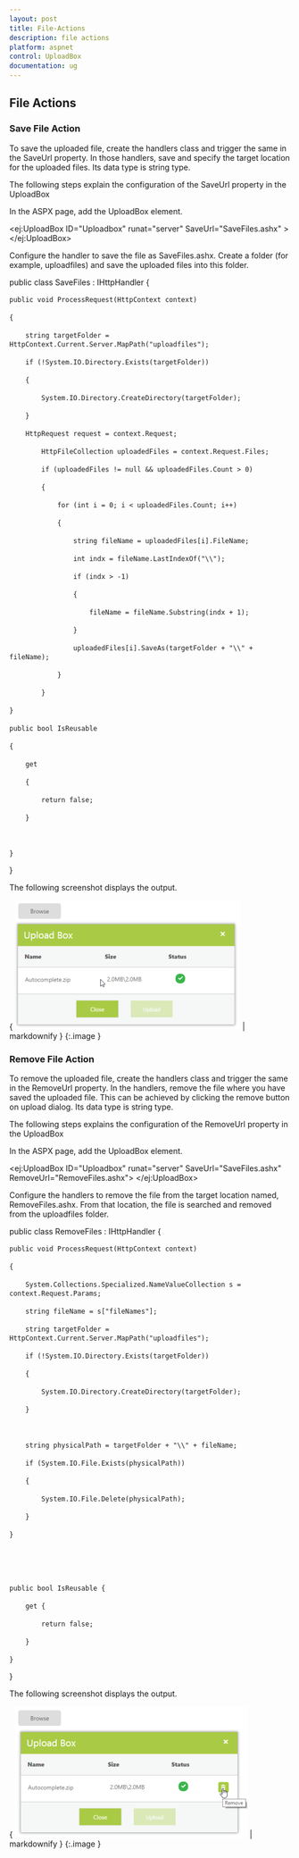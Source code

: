 ```yaml
---
layout: post
title: File-Actions
description: file actions
platform: aspnet
control: UploadBox
documentation: ug
---
```


## File Actions

### Save File Action 

To save the uploaded file, create the handlers class and trigger the same in the SaveUrl property.  In those handlers, save and specify the target location for the uploaded files. Its data type is string type.

The following steps explain the configuration of the SaveUrl property in the UploadBox

In the ASPX page, add the UploadBox element.



&lt;ej:UploadBox ID="Uploadbox" runat="server" SaveUrl="SaveFiles.ashx" &gt; &lt;/ej:UploadBox&gt;



Configure the handler to save the file as SaveFiles.ashx. Create a folder (for example, uploadfiles) and save the uploaded files into this folder.  

public class SaveFiles : IHttpHandler {



    public void ProcessRequest(HttpContext context)

    {

        string targetFolder = HttpContext.Current.Server.MapPath("uploadfiles");

        if (!System.IO.Directory.Exists(targetFolder))

        {

            System.IO.Directory.CreateDirectory(targetFolder);

        }

        HttpRequest request = context.Request;

            HttpFileCollection uploadedFiles = context.Request.Files;

            if (uploadedFiles != null && uploadedFiles.Count > 0)

            {

                for (int i = 0; i < uploadedFiles.Count; i++)

                {

                    string fileName = uploadedFiles[i].FileName;

                    int indx = fileName.LastIndexOf("\\");

                    if (indx > -1)

                    {

                        fileName = fileName.Substring(indx + 1);

                    }

                    uploadedFiles[i].SaveAs(targetFolder + "\\" + fileName);

                }

            }

    }

    public bool IsReusable

    {

        get

        {

            return false;

        }



    }

}



The following screenshot displays the output. 

{ ![](File-Actions_images/File-Actions_img1.png) | markdownify }
{:.image }


### Remove File Action 

To remove the uploaded file, create the handlers class and trigger the same in the RemoveUrl property.  In the handlers, remove the file where you have saved the uploaded file. This can be achieved by clicking the remove button on upload dialog. Its data type is string type.

The following steps explains the configuration of the RemoveUrl property in the UploadBox

In the ASPX page, add the UploadBox element.



&lt;ej:UploadBox ID="Uploadbox" runat="server" SaveUrl="SaveFiles.ashx" RemoveUrl="RemoveFiles.ashx"&gt; &lt;/ej:UploadBox&gt;  



Configure the handlers to remove the file from the target location named, RemoveFiles.ashx. From that location, the file is searched and removed from the uploadfiles folder.

public class RemoveFiles : IHttpHandler {



    public void ProcessRequest(HttpContext context)

    {

        System.Collections.Specialized.NameValueCollection s = context.Request.Params;

        string fileName = s["fileNames"];

        string targetFolder = HttpContext.Current.Server.MapPath("uploadfiles");

        if (!System.IO.Directory.Exists(targetFolder))

        {

            System.IO.Directory.CreateDirectory(targetFolder);

        }



        string physicalPath = targetFolder + "\\" + fileName;

        if (System.IO.File.Exists(physicalPath))

        {

            System.IO.File.Delete(physicalPath);

        }

    }





    public bool IsReusable {

        get {

            return false;

        }

    }



}





The following screenshot displays the output. 

{ ![](File-Actions_images/File-Actions_img2.png) | markdownify }
{:.image }


